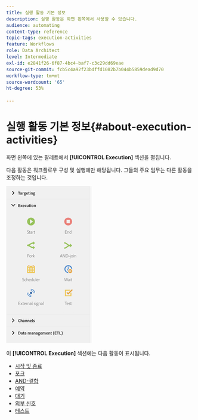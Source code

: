 ```yaml
---
title: 실행 활동 기본 정보
description: 실행 활동은 화면 왼쪽에서 사용할 수 있습니다.
audience: automating
content-type: reference
topic-tags: execution-activities
feature: Workflows
role: Data Architect
level: Intermediate
exl-id: e2841f26-6f87-4bc4-baf7-c3c29dd69eae
source-git-commit: fcb5c4a92f23bdffd1082b7b044b5859dead9d70
workflow-type: tm+mt
source-wordcount: '65'
ht-degree: 53%

---
```


# 실행 활동 기본 정보{#about-execution-activities}

화면 왼쪽에 있는 팔레트에서 **[!UICONTROL Execution]** 섹션을 펼칩니다.

다음 활동은 워크플로우 구성 및 실행에만 해당됩니다. 그들의 주요 임무는 다른 활동을 조정하는 것입니다.

![](assets/wkf_execution_activities.png)

이 **[!UICONTROL Execution]** 섹션에는 다음 활동이 표시됩니다.

* [시작 및 종료](../../automating/using/start-and-end.md)
* [포크](../../automating/using/fork.md)
* [AND-결합](../../automating/using/and-join.md)
* [예약](../../automating/using/scheduler.md)
* [대기](../../automating/using/wait.md)
* [외부 신호](../../automating/using/external-signal.md)
* [테스트](../../automating/using/test.md)
